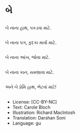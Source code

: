 # બે

##
બે નાના હાથ, પકડવા માટે.

##


##
બે નાના પગ, કુદકા માર્વા માટે.

##


##
બે નાના આંખ, જોવા માટે.

##


##
બે નાના કાન, સમભ્રાવા માટે.

##


##
અને બે પ્રેમિ હાથ, ભેટવાં માટે!

##


##
* License: [CC-BY-NC]
* Text: Carole Bloch
* Illustration: Richard MacIntosh
* Translation: Darshan Soni
* Language: gu

